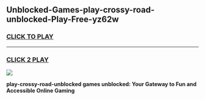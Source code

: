 
## Unblocked-Games-play-crossy-road-unblocked-Play-Free-yz62w
<h3>
<a href="https://premium76.site?title=play-crossy-road-unblocked&ref=17A">CLICK TO PLAY</a></h3>
<hr>

<h3>
<a href="https://premium76.site?title=play-crossy-road-unblocked&ref=17A">CLICK 2 PLAY</a>
  
</h3>

<a href="https://premium76.site?title=play-crossy-road-unblocked&ref=17A"><img src="https://clearcache.store/games.png"></a>


**play-crossy-road-unblocked games unblocked: Your Gateway to Fun and Accessible Online Gaming**
